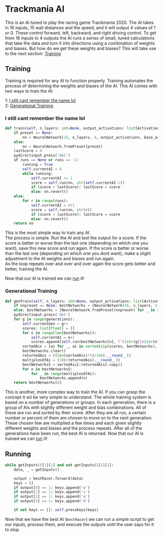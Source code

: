 # Trackmania AI
This is an AI tuned to play the racing game Trackmania 2020. The AI takes in 16 inputs, 15 wall distances and the speed, and it will output 4 values of 1 or 0. These control forward, left, backward, and right driving control. To get from 16 inputs to 4 outputs the AI runs a series of small, tuned calculations that take the data and turn it into directions using a combination of weights and biases. But how do we get these weights and biases? This will take use to the next section: [Training](#training)

## Training

Training is required for any AI to function properly. Training automates the process of determining the weights and biases of the AI. This AI comes with two ways to train the AI:

1: [I still cant remember the name lol](#i-still-cant-remember-the-name-lol)  
2: [Generational Training](#generational-training)

### I still cant remember the name lol

```Python
def train(self, n_layers: int=None, output_activations: list[Activation]=None, base_activation: Activation=Activation, runs: int=100, preset: preset = None):
    if preset == None:
        nn = NeuralNetwork(16, n_layers, 4, output_activations, base_activation)
    else:
        nn = NeuralNetwork.fromPreset(preset)
    lastScore = 0
    pydirectinput.press('del')
    if runs == None or runs == -1:
        running = True
        self.currentAI = 0
        while running:
            self.currentAI += 1
            score = self.run(nn, str(self.currentAI-1))
            if (score > lastScore): lastScore = score
            else: nn.revert()
    else:
        for r in range(runs):
            self.currentAI = r+1
            score = self.run(nn, str(r))
            if (score > lastScore): lastScore = score
            else: nn.revert()
    return nn
```

This is the most simple way to train any AI.  
The process is simple. Run the AI and test the output for a score. If the score is better or worse than the last one (depending on which one you want), save this new score and run again. If the score is better or worse than the last one (depending on which one you dont want), make a slight adjustment to the AI weights and biases and run again.  
As the loop repeats over and over and over again the score gets better and better, training the AI.

Now that our AI is trained we can [run](#running) it!

### Generational Training

```Python
def genTrain(self, n_layers: int=None, output_activations: list[Activation]=None, base_activation: Activation=Activation, generations: int=1, ais: int = 1, nnpreset: preset = None):
    if nnpreset == None: bestNetworks = [NeuralNetwork(16, n_layers, 4, output_activations, base_activation) for _ in range(ais*100)]
    else: bestNetworks = [NeuralNetwork.fromPreset(nnpreset) for _ in range(ais*100)]
    pydirectinput.press('del')
    for g in range(generations):
        self.currentGen = g+1
        scores: list[float] = []
        for n in range(len(bestNetworks)):
            self.currentAI = n+1
            scores.append(self.run(bestNetworks[n], f"G{str(g)}A{str(n)}"))
        sortedAis = [ai for _, ai in sorted(zip(scores, bestNetworks), key=lambda x: x[0], reverse=True)]
        bestNetworks.clear()
        returnedAis = ((len(sortedAis)*5)/100).__round__()
        multiplesOfAi = (100/returnedAis).__round__()
        bestNetworks5 = sortedAis[:returnedAis].copy()
        for n in bestNetworks5:
            for _ in range(multiplesOfAi):
                bestNetworks.append(n)
    return bestNetworks[0]
```

This is another, more complex way to train the AI. If you can grasp the concept it wil be very simple to understand.
The whole training system is based on a number of generations or groups. In each generation, there is a group of AIs with slightly different weight and bias combinations. All of these are run and sorted by their score. After they are all run, a certain number or percent of them are chosen to move on to the next generation. These chosen few are multiplied a few times and each given slightly different weights and biases and the process repeats. After all of the generations have been run, the best AI is returned.
Now that our AI is trained we can [run](#running) it!

## Running

```Python
while getInputs()[1][2] and not getInputs()[1][1]:
    data, _ = getInputs()

    output = bestRacer.forward(data)
    keys = []
    if output[0] == 1: keys.append('w')
    if output[1] == 1: keys.append('s')
    if output[2] == 1: keys.append('a')
    if output[3] == 1: keys.append('d')

    if not keys == []: self.pressKeys(keys)
```

Now that we have the best AI (``bestRacer``) we can run a simple script to get our inputs, process them, and execute the outputs until the user says for it to stop